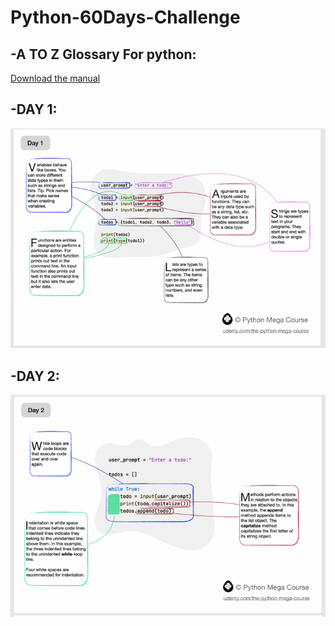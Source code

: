  # Python-60Days-Challenge

## -A TO Z Glossary For python:<br/>
[Download the manual](docs/A+to+Z+Glossary.pdf)

## -DAY 1:
![DAY 1](images/day1.PNG)
## -DAY 2:
![DAY 2](images/day2.PNG)




